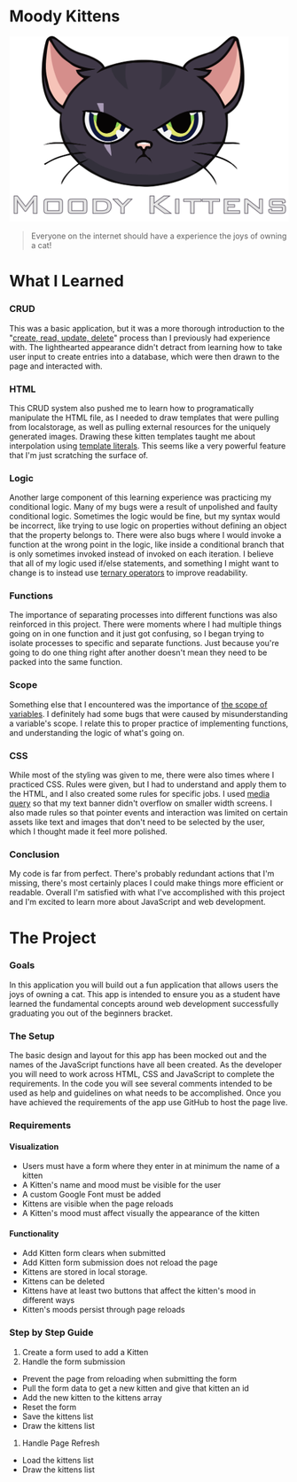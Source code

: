 Moody Kittens
=============

![moody-kittens](moody-logo.png)

> Everyone on the internet should have a experience the joys of owning a cat!

# What I Learned


### CRUD
This was a basic application, but it was a more thorough introduction to the "[create, read, update, delete](https://en.wikipedia.org/wiki/Create,_read,_update_and_delete)" process than I previously had experience with. The lighthearted appearance didn't detract from learning how to take user input to create entries into a database, which were then drawn to the page and interacted with. 

### HTML
This CRUD system also pushed me to learn how to programatically manipulate the HTML file, as I needed to draw templates that were pulling from localstorage, as well as pulling external resources for the uniquely generated images. Drawing these kitten templates taught me about interpolation using [template literals](https://developer.mozilla.org/en-US/docs/Web/JavaScript/Reference/Template_literals). This seems like a very powerful feature that I'm just scratching the surface of. 

### Logic
Another large component of this learning experience was practicing my conditional logic. Many of my bugs were a result of unpolished and faulty conditional logic. Sometimes the logic would be fine, but my syntax would be incorrect, like trying to use logic on properties without defining an object that the property belongs to. There were also bugs where I would invoke a function at the wrong point in the logic, like inside a conditional branch that is only sometimes invoked instead of invoked on each iteration. I believe that all of my logic used if/else statements, and something I might want to change is to instead use [ternary operators](https://developer.mozilla.org/en-US/docs/Web/JavaScript/Reference/Operators/Conditional_Operator) to improve readability. 

### Functions
The importance of separating processes into different functions was also reinforced in this project. There were moments where I had multiple things going on in one function and it just got confusing, so I began trying to isolate processes to specific and separate functions. Just because you're going to do one thing right after another doesn't mean they need to be packed into the same function. 

### Scope
Something else that I encountered was the importance of [the scope of variables](https://developer.mozilla.org/en-US/docs/Glossary/Scope). I definitely had some bugs that were caused by misunderstanding a variable's scope. I relate this to proper practice of implementing functions, and understanding the logic of what's going on. 

### CSS
While most of the styling was given to me, there were also times where I practiced CSS. Rules were given, but I had to understand and apply them to the HTML, and I also created some rules for specific jobs. I used [media query](https://developer.mozilla.org/en-US/docs/Web/CSS/Media_Queries) so that my text banner didn't overflow on smaller width screens. I also made rules so that pointer events and interaction was limited on certain assets like text and images that don't need to be selected by the user, which I thought made it feel more polished. 

### Conclusion
My code is far from perfect. There's probably redundant actions that I'm missing, there's most certainly places I could make things more efficient or readable. Overall I'm satisfied with what I've accomplished with this project and I'm excited to learn more about JavaScript and web development. 


# The Project 


### Goals
In this application you will build out a fun application that allows users the joys of owning a cat. This app is intended to ensure you as a student have learned the fundamental concepts around web development successfully graduating you out of the beginners bracket.

### The Setup
The basic design and layout for this app has been mocked out and the names of the JavaScript functions have all been created. As the developer you will need to work across HTML, CSS and JavaScript to complete the requirements. In the code you will see several comments intended to be used as help and guidelines on what needs to be accomplished. Once you have achieved the requirements of the app use GitHub to host the page live.

### Requirements

#### Visualization
- Users must have a form where they enter in at minimum the name of a kitten
- A Kitten's name and mood must be visible for the user 
- A custom Google Font must be added
- Kittens are visible when the page reloads
- A Kitten's mood must affect visually the appearance of the kitten

#### Functionality 
- Add Kitten form clears when submitted
- Add Kitten form submission does not reload the page 
- Kittens are stored in local storage. 
- Kittens can be deleted
- Kittens have at least two buttons that affect the kitten's mood in different ways
- Kitten's moods persist through page reloads

### Step by Step Guide

1. Create a form used to add a Kitten
1. Handle the form submission
  - Prevent the page from reloading when submitting the form
  - Pull the form data to get a new kitten and give that kitten an id
  - Add the new kitten to the kittens array
  - Reset the form
  - Save the kittens list
  - Draw the kittens list
1. Handle Page Refresh
  - Load the kittens list
  - Draw the kittens list
